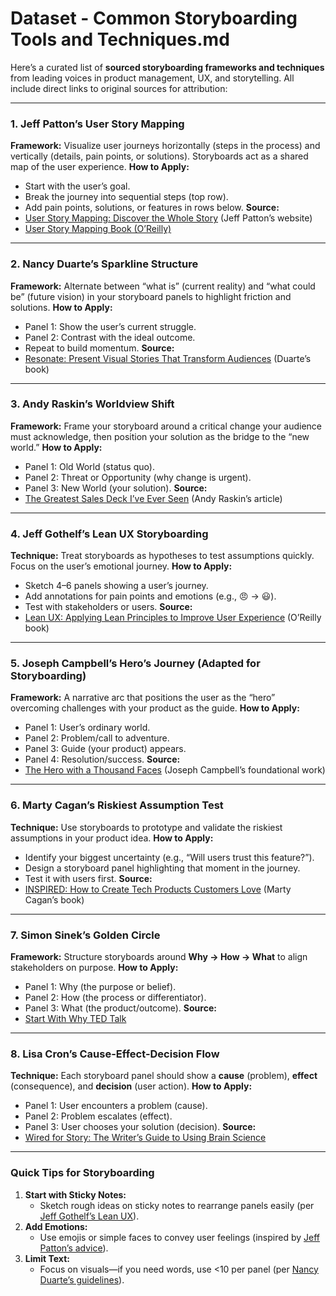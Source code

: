 # Dataset - Common Storyboarding Tools and Techniques.md


Here’s a curated list of **sourced storyboarding frameworks and techniques** from leading voices in product management, UX, and storytelling. All include direct links to original sources for attribution:

---

### **1. Jeff Patton’s User Story Mapping**
**Framework:**
Visualize user journeys horizontally (steps in the process) and vertically (details, pain points, or solutions). Storyboards act as a shared map of the user experience.
**How to Apply:**
- Start with the user’s goal.
- Break the journey into sequential steps (top row).
- Add pain points, solutions, or features in rows below.
**Source:**
- [User Story Mapping: Discover the Whole Story](https://www.jpattonassociates.com/user-story-mapping/) (Jeff Patton’s website)
- [User Story Mapping Book (O’Reilly)](https://www.oreilly.com/library/view/user-story-mapping/9781491904909/)

---

### **2. Nancy Duarte’s Sparkline Structure**
**Framework:**
Alternate between “what is” (current reality) and “what could be” (future vision) in your storyboard panels to highlight friction and solutions.
**How to Apply:**
- Panel 1: Show the user’s current struggle.
- Panel 2: Contrast with the ideal outcome.
- Repeat to build momentum.
**Source:**
- [Resonate: Present Visual Stories That Transform Audiences](https://www.duarte.com/books/resonate/) (Duarte’s book)

---

### **3. Andy Raskin’s Worldview Shift**
**Framework:**
Frame your storyboard around a critical change your audience must acknowledge, then position your solution as the bridge to the “new world.”
**How to Apply:**
- Panel 1: Old World (status quo).
- Panel 2: Threat or Opportunity (why change is urgent).
- Panel 3: New World (your solution).
**Source:**
- [The Greatest Sales Deck I’ve Ever Seen](https://medium.com/strategic-content/the-greatest-sales-deck-ive-ever-seen-4f4ef3391ba0) (Andy Raskin’s article)

---

### **4. Jeff Gothelf’s Lean UX Storyboarding**
**Technique:**
Treat storyboards as hypotheses to test assumptions quickly. Focus on the user’s emotional journey.
**How to Apply:**
- Sketch 4–6 panels showing a user’s journey.
- Add annotations for pain points and emotions (e.g., 😠 → 😃).
- Test with stakeholders or users.
**Source:**
- [Lean UX: Applying Lean Principles to Improve User Experience](https://www.oreilly.com/library/view/lean-ux/9781449311657/) (O’Reilly book)

---

### **5. Joseph Campbell’s Hero’s Journey (Adapted for Storyboarding)**
**Framework:**
A narrative arc that positions the user as the “hero” overcoming challenges with your product as the guide.
**How to Apply:**
- Panel 1: User’s ordinary world.
- Panel 2: Problem/call to adventure.
- Panel 3: Guide (your product) appears.
- Panel 4: Resolution/success.
**Source:**
- [The Hero with a Thousand Faces](https://www.jcf.org/about-joseph-campbell/) (Joseph Campbell’s foundational work)

---

### **6. Marty Cagan’s Riskiest Assumption Test**
**Technique:**
Use storyboards to prototype and validate the riskiest assumptions in your product idea.
**How to Apply:**
- Identify your biggest uncertainty (e.g., “Will users trust this feature?”).
- Design a storyboard panel highlighting that moment in the journey.
- Test it with users first.
**Source:**
- [INSPIRED: How to Create Tech Products Customers Love](https://www.svpg.com/inspired-how-to-create-tech-products-customers-love/) (Marty Cagan’s book)

---

### **7. Simon Sinek’s Golden Circle**
**Framework:**
Structure storyboards around **Why → How → What** to align stakeholders on purpose.
**How to Apply:**
- Panel 1: Why (the purpose or belief).
- Panel 2: How (the process or differentiator).
- Panel 3: What (the product/outcome).
**Source:**
- [Start With Why TED Talk](https://www.ted.com/talks/simon_sinek_how_great_leaders_inspire_action)

---

### **8. Lisa Cron’s Cause-Effect-Decision Flow**
**Technique:**
Each storyboard panel should show a **cause** (problem), **effect** (consequence), and **decision** (user action).
**How to Apply:**
- Panel 1: User encounters a problem (cause).
- Panel 2: Problem escalates (effect).
- Panel 3: User chooses your solution (decision).
**Source:**
- [Wired for Story: The Writer’s Guide to Using Brain Science](https://www.penguinrandomhouse.com/books/220451/wired-for-story-by-lisa-cron/)

---

### **Quick Tips for Storyboarding**
1. **Start with Sticky Notes:**
   - Sketch rough ideas on sticky notes to rearrange panels easily (per [Jeff Gothelf’s Lean UX](https://www.jeffgothelf.com/blog/lean-ux/)).
2. **Add Emotions:**
   - Use emojis or simple faces to convey user feelings (inspired by [Jeff Patton’s advice](https://www.jpattonassociates.com/story-mapping/)).
3. **Limit Text:**
   - Focus on visuals—if you need words, use <10 per panel (per [Nancy Duarte’s guidelines](https://www.duarte.com/presentation-skills-resources/)).

